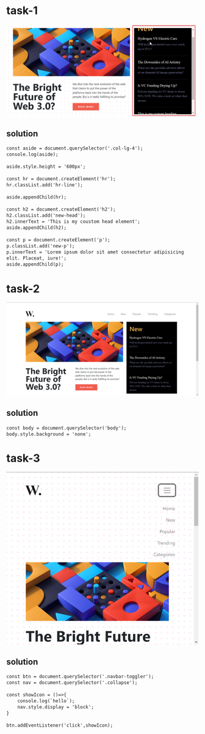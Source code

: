 # task-1
![img](./ass8.1-after.png)

## solution
```
const aside = document.querySelector('.col-lg-4');
console.log(aside);

aside.style.height = '600px';

const hr = document.createElement('hr');
hr.classList.add('hr-line');

aside.appendChild(hr);

const h2 = document.createElement('h2');
h2.classList.add('new-head');
h2.innerText = 'This is my coustom head element';
aside.appendChild(h2);

const p = document.createElement('p');
p.classList.add('new-p');
p.innerText = 'Lorem ipsum dolor sit amet consectetur adipisicing elit. Placeat, iure!';
aside.appendChild(p);

```

# task-2
![img](./ass8.2-after.png)

## solution
```
const body = document.querySelector('body');
body.style.background = 'none';
```

# task-3
![img](./ass8.3-after.png)

## solution
```
const btn = document.querySelector('.navbar-toggler');
const nav = document.querySelector('.collapse');

const showIcon = ()=>{
    console.log(`hello`);
    nav.style.display = 'block';
}

btn.addEventListener('click',showIcon);
```
